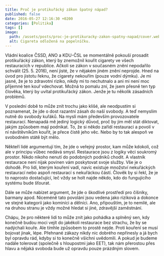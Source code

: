 ```yaml
---
title: Proč je protikuřácký zákon špatný nápad?
published: false
date: 2016-05-27 12:16:30 +0200
categories: [Politika]
tags: []
image:
  path: /assets/posts/proc-je-protikuracky-zakon-spatny-napad/cover.webp
  alt: Cigareta odložená na popelníčku.
---
```


Vládní koalice ČSSD, ANO a KDU-ČSL se momentálně pokouší prosadit protikuřácký zákon, který by znemožnil kouřit cigarety ve všech restauracích v republice. Ačkoli se zákon v současném znění nepodařilo schválit (25. 5. 2016), není jisté, že v nějakém jiném znění neprojde. Hned na úvod pro jistotu řeknu, že cigarety nekouřím (pouze vodní dýmku). Je mi jasné, že je to zdravotní riziko, nikdy mi to nechutnalo a ani mi není moc příjemné ten kouř vdechovat. Možná to pomalu zní, že jsem přesně ten typ člověka, který by uvítal protikuřácký zákon. Jenže je tu několik zásadních problémů.

V poslední době to může znít trochu jako klišé, ale neodpustím si poznamenat, že jde o dost razantní zásah do naší svobody. A teď nemyslím nutně do svobody kuřáků. Na mysli mám především provozovatele restaurací. Nenapadá mě jediný logický důvod, proč by jim měl stát diktovat, jakým způsobem mají podnikat. To, že si někdo zařídí restauraci a povolí v ní návštěvníkům kouřit, je přece čistě jeho věc. Nebo by to tak alespoň ve svobodném státě být mělo.

Někteří lidé argumentují tím, že jde o veřejný prostor, kam může kdokoli, což ale v principu vůbec nedává smysl. Restaurace jsou z logiky věci soukromý prostor. Nikdo nikoho nenutí do podobných podniků chodit. A vlastník restaurace není nijak povinen vám poskytovat svoje služby. Vše je o dohodě. Pro lidi, kterým kouření vadí, navíc existuje množství nekuřáckých restaurací nebo aspoň restaurací s nekuřáckou částí. Člověk by si řekl, že je to naprosto dostačující, leč vždy se holt najde někdo, kdo do fungujícího systému bude šťourat.

Dále se může nabízet argument, že jde o škodlivé prostředí pro číšníky, barmany apod. Niceméně tato povolání jsou vedena jako riziková a dokonce ve stejné kategorii jako kominíci a dělníci. Ano, připouštím, je to nemilé, ale na druhou stranu je vždy možné hledat si jiné, zdravější zaměstnání.

Chápu, že pro některé lidi to může znít jako pohádka a splněný sen, kdy konečně budou moci vejít do jakékoli restaurace bez strachu, že by se nadýchali kouře. Ale tímhle způsobem to prostě nejde. Proti kouření se musí bojovat jinak, lépe. Přehnané zákazy nikdy nic dobrého nepřinesly a já bych byl opravdu rád, kdyby si to konečně všichni uvědomili. A pokud je budeme nadále tolerovat (společně s hloupostmi jako EET), tak nám přerostou přes hlavu a nějaká svoboda bude už opravdu pouze prázdným slovem.
